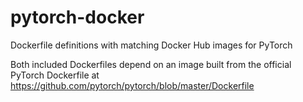 # pytorch-docker
Dockerfile definitions with matching Docker Hub images for PyTorch 

Both included Dockerfiles depend on an image built from the official PyTorch Dockerfile at https://github.com/pytorch/pytorch/blob/master/Dockerfile
